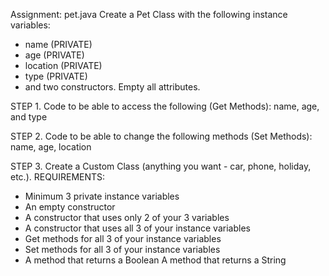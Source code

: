 Assignment: pet.java
Create a Pet Class with the following instance variables:
* name (PRIVATE)
* age (PRIVATE)
* location (PRIVATE)
* type (PRIVATE)
* and two constructors. Empty all attributes.

STEP 1. Code to be able to access the following (Get Methods): name, age, and type

STEP 2. Code to be able to change the following methods (Set Methods): name, age, location

STEP 3. Create a Custom Class (anything you want - car, phone, holiday, etc.). REQUIREMENTS:
* Minimum 3 private instance variables
* An empty constructor
* A constructor that uses only 2 of your 3 variables
* A constructor that uses all 3 of your instance variables
* Get methods for all 3 of your instance variables
* Set methods for all 3 of your instance variables
* A method that returns a Boolean A method that returns a String
